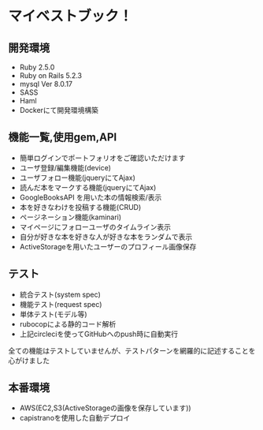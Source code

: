 # マイベストブック！

## 開発環境
- Ruby 2.5.0
- Ruby on Rails 5.2.3
- mysql  Ver 8.0.17
- SASS
- Haml
- Dockerにて開発環境構築

## 機能一覧,使用gem,API
- 簡単ログインでポートフォリオをご確認いただけます
- ユーザ登録/編集機能(device)
- ユーザフォロー機能(jqueryにてAjax)
- 読んだ本をマークする機能(jqueryにてAjax)
- GoogleBooksAPI を用いた本の情報検索/表示
- 本を好きなわけを投稿する機能(CRUD)
- ページネーション機能(kaminari)
- マイページにフォローユーザのタイムライン表示
- 自分が好きな本を好きな人が好きな本をランダムで表示
- ActiveStorageを用いたユーザーのプロフィール画像保存

## テスト
- 統合テスト(system spec)
- 機能テスト(request spec)
- 単体テスト(モデル等)
- rubocopによる静的コード解析
- 上記circleciを使ってGitHubへのpush時に自動実行

全ての機能はテストしていませんが、テストパターンを網羅的に記述することを心がけました

## 本番環境
- AWS(EC2,S3(ActiveStorageの画像を保存しています))
- capistranoを使用した自動デプロイ